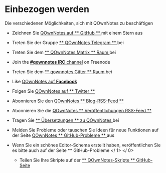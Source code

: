 # Einbezogen werden

Die verschiedenen Möglichkeiten, sich mit QOwnNotes zu beschäftigen

- Zeichnen Sie [ QOwnNotes auf ** GitHub ** ](https://github.com/pbek/QOwnNotes) mit einem Stern aus
- Treten Sie der Gruppe [ ** QOwnNotes Telegram ** ](https://t.me/QOwnNotes) bei
- Treten Sie dem [ ** QOwnNotes Matrix ** Raum ](https://riot.im/app/#/room/!rUzrRvrnrOsLasDdbp:matrix.org?via=matrix.org) bei
- Join the [**#qownnotes IRC** channel](https://kiwiirc.com/client/irc.freenode.net/#qownnotes) on Freenode
- Treten Sie dem [ ** qownnotes Gitter ** Raum ](https://gitter.im/qownnotes/qownnotes) bei
- Like [QOwnNotes auf **Facebook**](https://www.facebook.com/QOwnNotes/)
- Folgen Sie [ QOwnNotes auf ** Twitter ** ](https://twitter.com/QOwnNotes)
- Abonnieren Sie den [ QOwnNotes ** Blog-RSS-Feed ** ](https://feeds.feedburner.com/QOwnNotesBlog)
- Abonnieren Sie die [ QOwnNotes ** Veröffentlichungen RSS-Feed ** ](https://feeds.feedburner.com/QOwnNotesReleases)
- Tragen Sie [ ** Übersetzungen ** zu QOwnNotes ](translation.md) bei
- Melden Sie Probleme oder tauschen Sie Ideen für neue Funktionen auf der Seite [ QOwnNotes ** GitHub-Probleme ** ](https://github.com/pbek/QOwnNotes/issues) aus
- Wenn Sie ein schönes Editor-Schema erstellt haben, veröffentlichen Sie es bitte auch auf der Seite
 ** GitHub-Probleme </ 1> </ 0></li> 
  
  - Teilen Sie Ihre Skripte auf der [ ** QOwnNotes-Skripte ** GitHub-Seite ](https://github.com/qownnotes/scripts)</ul>
